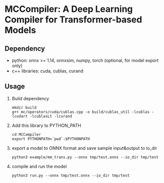 # MCCompiler: A Deep Learning Compiler for Transformer-based Models
## Dependency
* python: onnx >= 1.14, onnxsim, numpy, torch (optional, for model export only)
* c++ libraries: cuda, cublas, curand
## Usage
1. Build dependency
    ```
    mkdir build
    g++ mc/operators/cuda/cublas.cpp -o build/cublas_util -lcublas -lcudart -lcublasLt -lcurand 
    ```
2. Add this library to PYTHON_PATH
    ```
    cd MCCompiler
    export PYTHONPATH=`pwd`:$PYTHONPATH
    ```
3. export a model to ONNX format and save sample input&output to io_dir
    ```
    python3 example/mm_trans.py --onnx tmp/test.onnx --io_dir tmp/test
    ```
4. compile and run the model
    ```
    python3 run.py --onnx tmp/test.onnx --io_dir tmp/test
    ```